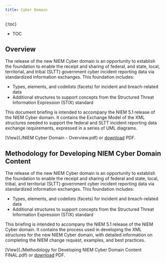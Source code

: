 ```yaml
---
title: Cyber Domain
---
```


{:toc}
- TOC

## Overview

The release of the new NIEM Cyber domain is an opportunity to establish the foundation to enable the receipt and sharing of federal, and state, local, territorial, and tribal (SLTT) government cyber incident reporting data via standardized information exchanges. This foundation includes:

- Types, elements, and codelists (facets) for incident and breach-related data
- Additional structures to support concepts from the Structured Threat Information Expression (STIX) standard

This document briefing is intended to accompany the NIEM 5.1 release of the NIEM Cyber domain. It contains the Exchange Model of the XML structures needed to support the federal and SLTT incident reporting data exchange requirements, expressed in a series of UML diagrams.

[View](./NIEM Cyber Domain - Overview.pdf) or <a href="./NIEM Cyber Domain - Overview.pdf" download>download</a> PDF.

## Methodology for Developing NIEM Cyber Domain Content

The release of the new NIEM Cyber domain is an opportunity to establish the foundation to enable the receipt and sharing of federal and state, local, tribal, and territorial (SLTT) government cyber incident reporting data via standardized information exchanges. This foundation includes:

- Types, elements, and codelists (facets) for incident and breach-related data
- Additional structures to support concepts from the Structured Threat Information Expression (STIX) standard

This briefing is intended to accompany the NIEM 5.1 release of the NIEM Cyber domain. It contains the process used in developing the XML structures for the new NIEM Cyber domain, with detailed information on completing the NIEM change request, examples, and best practices.

[View](./Methodology for Developing NIEM Cyber Domain Content FINAL.pdf) or <a href="./Methodology for Developing NIEM Cyber Domain Content FINAL.pdf" download>download</a> PDF.
